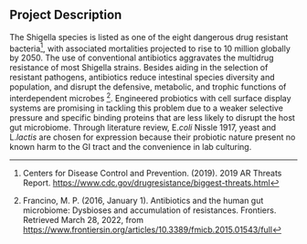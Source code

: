 ## Project Description
The Shigella species is listed as one of the eight dangerous drug resistant bacteria[^CDC,2019], with associated mortalities projected to rise to 10 million globally by 2050. The use of conventional antibiotics aggravates the multidrug resistance of most Shigella strains. Besides aiding in the selection of resistant pathogens, antibiotics reduce intestinal species diversity and population, and disrupt the defensive, metabolic, and trophic functions of interdependent microbes [^Francino,2016]. Engineered probiotics with cell surface display systems are promising in tackling this problem due to a weaker selective pressure and specific binding proteins that are less likely to disrupt the host gut microbiome. Through literature review, E.*coli* Nissle 1917, yeast and L.*lactis* are chosen for expression because their probiotic nature present no known harm to the GI tract and the convenience in lab culturing.

[^CDC,2019]: Centers for Disease Control and Prevention. (2019). 2019 AR Threats Report. <https://www.cdc.gov/drugresistance/biggest-threats.html> 

[^Francino,2016]: Francino, M. P. (2016, January 1). Antibiotics and the human gut microbiome: Dysbioses and accumulation of resistances. Frontiers. Retrieved March 28, 2022, from <https://www.frontiersin.org/articles/10.3389/fmicb.2015.01543/full>